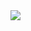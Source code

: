 <picture>
  <source
    srcset="https://github-readme-stats.vercel.app/api?username=Rinbacon&show_icons=true&theme=dark"
    media="(prefers-color-scheme: tokyonight)"
  />
  <source
    srcset="https://github-readme-stats.vercel.app/api?username=Rinbacon&show_icons=true"
    media="(prefers-color-scheme: dark), (prefers-color-scheme: tokyonight)"
  />
  <img src="https://github-readme-stats.vercel.app/api?username=Rinbacon&show_icons=true" />
</picture>
<picture>
  <source media="(prefers-color-scheme: tokyonight)" srcset="https://user-images.githubusercontent.com/25423296/163456776-7f95b81a-f1ed-45f7-b7ab-8fa810d529fa.png">

